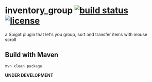 # inventory_group [![build status](https://travis-ci.com/dirtcf/inventory_group.svg?branch=master)](https://travis-ci.com/dirtcf/inventory_group) [![license](https://img.shields.io/badge/license-MIT-blue)](https://github.com/dirtcf/inventory_group/blob/master/LICENSE)

a Spigot plugin that let's you group, sort and transfer items with mouse scroll

## Build with Maven

`mvn clean package`

__UNDER DEVELOPMENT__